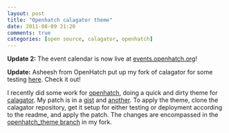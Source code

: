 ```yaml
---
layout: post
title: "Openhatch calagator theme"
date: 2011-08-09 21:20
comments: true
categories: [open source, calagator, openhatch]
---
```

**Update 2:** The event calendar is now live at [events.openhatch.org][7]!

**Update:** Asheesh from OpenHatch put up my fork of calagator for some testing [here][6].  Check it out!

I recently did some work for [openhatch][1], doing a quick and dirty theme for [calagator][2].  My patch is in a [gist][3] and [another][4].  To apply the theme, clone the calagator repository, get it setup for either testing or deployment according to the readme, and apply the patch.  The changes are encompassed in the [openhatch_theme branch][5] in my fork.

[1]: http://openhatch.org
[2]: https://github.com/calagator/calagator
[3]: https://gist.github.com/1136136
[4]: https://gist.github.com/1136129
[5]: https://github.com/jcsims/calagator/tree/openhatch_theme
[6]: http://calendar-beta.openhatch.org/
[7]: http://events.openhatch.org
